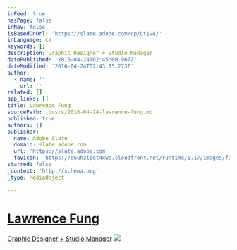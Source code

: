 ```yaml
---
inFeed: true
hasPage: false
inNav: false
isBasedOnUrl: 'https://slate.adobe.com/cp/Lt1w4/'
inLanguage: ca
keywords: []
description: Graphic Designer + Studio Manager
datePublished: '2016-04-24T02:45:00.967Z'
dateModified: '2016-04-24T02:43:55.273Z'
author:
  - name: ''
    url: ''
related: []
app_links: []
title: Lawrence Fung
sourcePath: _posts/2016-04-24-lawrence-fung.md
published: true
authors: []
publisher:
  name: Adobe Slate
  domain: slate.adobe.com
  url: 'https://slate.adobe.com'
  favicon: 'https://d6uhzlpot4xwe.cloudfront.net/runtime/1.17/images/favicon.ico'
starred: false
_context: 'http://schema.org'
_type: MediaObject

---
```

# [Lawrence Fung][0]

[Graphic Designer + Studio Manager][0]
![](https://the-grid-user-content.s3-us-west-2.amazonaws.com/9161ec8d-2c36-4bf6-9109-23f28b10e535.jpg)

[0]: null